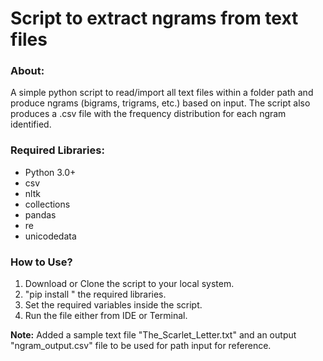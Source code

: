 # Script to extract ngrams from text files

### About:
A simple python script to read/import all text files within a folder path and produce ngrams (bigrams, trigrams, etc.) based on input. The script also produces a .csv file with the frequency distribution for each ngram identified.

### Required Libraries:
* Python 3.0+
* csv
* nltk
* collections
* pandas
* re
* unicodedata

### How to Use?

1. Download or Clone the script to your local system.
2. "pip install <lib name>" the required libraries.
3. Set the required variables inside the script.
4. Run the file either from IDE or Terminal.

**Note:** Added a sample text file "The_Scarlet_Letter.txt" and an output "ngram_output.csv" file to be used for path input for reference.
